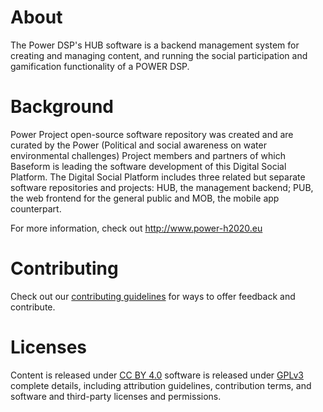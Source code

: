 # About

The Power DSP's HUB software is a backend management system for creating and managing content, and running the social participation and gamification functionality of a POWER DSP.

# Background

Power Project open-source software repository was created and are curated by the Power (Political and social awareness on water environmental challenges) Project members and partners of which Baseform is leading the software development of this Digital Social Platform. The Digital Social Platform includes three related but separate software repositories and projects: HUB, the management backend; PUB, the web frontend for the general public and MOB, the mobile app counterpart. 

For more information, check out http://www.power-h2020.eu

# Contributing

Check out our [contributing guidelines](https://github.com/power-baseform/DSP-HUB/blob/master/CONTRIBUTING.md) for ways to offer feedback and contribute.

# Licenses

Content is released under [CC BY 4.0](https://creativecommons.org/licenses/by/4.0/) software is released under [GPLv3](https://choosealicense.com/licenses/gpl-3.0/) complete details, including attribution guidelines, contribution terms, and software and third-party licenses and permissions.
